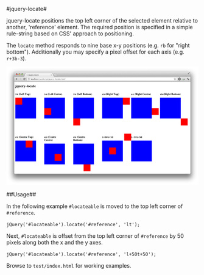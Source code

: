 #jquery-locate#

jquery-locate positions the top left corner of the selected element relative to another, 'reference' element.  The
required position is specified in a simple rule-string based on CSS' approach to positioning.

The `locate` method responds to nine base x-y positions (e.g. `rb` for "right bottom").  Additionally you may specify a
pixel offset for each axis (e.g. `r+3b-3`).

![](https://github.com/archaichorizon/jquery-locate/raw/master/screenshot_1.png)

##Usage##

In the following example `#locateable` is moved to the top left corner of `#reference`.

    jQuery('#locateable').locate('#reference', 'lt');

Next, `#locateable` is offset from the top left corner of `#reference` by 50 pixels along both the x and the y axes.

    jQuery('#locateable').locate('#reference', 'l+50t+50');

Browse to `test/index.html` for working examples.